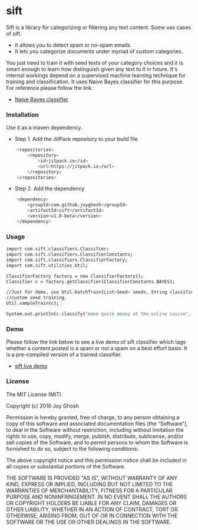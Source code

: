 # sift
Sift is a library for categorizing or filtering any text content. Some use cases of sift.
* It allows you to detect spam or no-spam emails.
* It lets you categorize documents under myriad of custom categories.

You just need to train it with seed texts of your category choices and it is smart enough to learn how distinguish given any text to it in future. It's internal workings depend on a supervised machine learning technique for training and classification. It uses Naive Bayes classifier for this purpose. For reference please follow the link.

* [Naive Bayes classifier](https://en.wikipedia.org/wiki/Naive_Bayes_classifier)

### Installation

Use it as a maven dependency.
* Step 1. Add the JitPack repository to your build file 
```sh
	<repositories>
		<repository>
		    <id>jitpack.io</id>
		    <url>https://jitpack.io</url>
		</repository>
	</repositories>
```
* Step 2. Add the dependency
```sh
	<dependency>
	    <groupId>com.github.joyghosh</groupId>
	    <artifactId>sift</artifactId>
	    <version>v1.0-beta</version>
	</dependency>
```
### Usage
```sh
import com.sift.classifiers.Classifier;
import com.sift.classifiers.ClassifierConstants;
import com.sift.classifiers.ClassifierFactory;
import com.sift.utilities.Util;

ClassifierFactory factory = new ClassifierFactory();
Classifier c = factory.getClassifier(ClassifierConstants.BAYES);

//Just for demo, use Util.batchTrain(List<Seed> seeds, String classifierType) instead for
//custom seed training.
Util.sampleTrain(c);

System.out.println(c.classify("make quick money at the online casino", "unknown"));
```

###	Demo
Please follow the link below to see a live demo of sift classifier which tags whether a content posted is a spam or not a spam on a best effort basis. It is a pre-compiled version of a trained classifier.

* [sift live demo](http://sift-joyghosh.rhcloud.com/sift/)

### License

The MIT License (MIT)

Copyright (c) 2016 Joy Ghosh

Permission is hereby granted, free of charge, to any person obtaining a copy
of this software and associated documentation files (the "Software"), to deal
in the Software without restriction, including without limitation the rights
to use, copy, modify, merge, publish, distribute, sublicense, and/or sell
copies of the Software, and to permit persons to whom the Software is
furnished to do so, subject to the following conditions:

The above copyright notice and this permission notice shall be included in all
copies or substantial portions of the Software.

THE SOFTWARE IS PROVIDED "AS IS", WITHOUT WARRANTY OF ANY KIND, EXPRESS OR
IMPLIED, INCLUDING BUT NOT LIMITED TO THE WARRANTIES OF MERCHANTABILITY,
FITNESS FOR A PARTICULAR PURPOSE AND NONINFRINGEMENT. IN NO EVENT SHALL THE
AUTHORS OR COPYRIGHT HOLDERS BE LIABLE FOR ANY CLAIM, DAMAGES OR OTHER
LIABILITY, WHETHER IN AN ACTION OF CONTRACT, TORT OR OTHERWISE, ARISING FROM,
OUT OF OR IN CONNECTION WITH THE SOFTWARE OR THE USE OR OTHER DEALINGS IN THE
SOFTWARE.